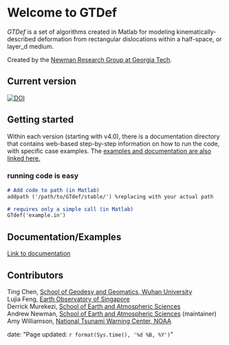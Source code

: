 # Welcome to GTDef

_GTDef_ is a set of algorithms created in Matlab for modeling kinematically-described deformation from rectangular dislocations within a half-space, or layer_d medium.

Created by the [Newman Research Group at Georgia Tech](http://geophysics.eas.gatech.edu/anewman).

## Current version
[![DOI](https://zenodo.org/badge/283332126.svg)](https://zenodo.org/badge/latestdoi/283332126)

## Getting started
Within each version (starting with v4.0), there is a documentation directory that contains web-based step-by-step information on how to run the code, with specific case examples.  The [examples and documentation are also linked here.](./documentation)

### running code is easy
```markdown
# Add code to path (in Matlab)
addpath ('/path/to/GTdef/stable/') %replacing with your actual path

# requires only a simple call (in Matlab)
GTdef('example.in')
```
## Documentation/Examples
[Link to documentation](./documentation/)

## Contributors
Ting Chen, [School of Geodesy and Geomatics, Wuhan University](https://en.whu.edu.cn)  
Lujia Feng, [Earth Observatory of Singapore](https://www.earthobservatory.sg/people/feng-lujia)  
Derrick Murekezi, [School of Earth and Atmospheric Sciences](http://geophysics.eas.gatech.edu/dmurekezi)  
Andrew Newman, [School of Earth and Atmospheric Sciences](http://geophysics.eas.gatech.edu/anewman) (maintainer)  
Amy Williamson, [National Tsunami Warning Center, NOAA](https://www.tsunami.gov/)  


date: "Page updated: `r format(Sys.time(), '%d %B, %Y')`"
